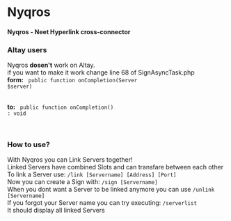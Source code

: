 # Nyqros
#### Nyqros - Neet Hyperlink cross-connector

### Altay users
Nyqros **dosen't** work on Altay.<br/>
if you want to make it work change line 68 of SignAsyncTask.php<br/>
**form:**
<code>
public function onCompletion(Server $server)  
</code><br/>
**to:**
<code>
public function onCompletion() : void  
</code><br/>

### How to use?
With Nyqros you can Link Servers together!<br/>
Linked Servers have combined Slots and can transfare between each other<br/>
To link a Server use: <code>/link [Servername] [Address] [Port]</code><br/>
Now you can create a Sign with: <code>/sign [Servername]</code><br/>
When you dont want a Server to be linked anymore you can use <code>/unlink [Servername]</code><br/>
If you forgot your Server name you can try executing: <code>/serverlist</code><br/> It should display all linked Servers
